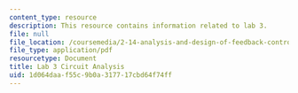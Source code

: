 ```yaml
---
content_type: resource
description: This resource contains information related to lab 3.
file: null
file_location: /coursemedia/2-14-analysis-and-design-of-feedback-control-systems-spring-2014/1d064daaf55c9b0a317717cbd64f74ff_MIT2_14S14_Lab_4-Pncst-Sup.pdf
file_type: application/pdf
resourcetype: Document
title: Lab 3 Circuit Analysis
uid: 1d064daa-f55c-9b0a-3177-17cbd64f74ff
---
```


